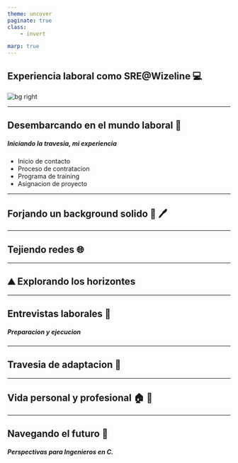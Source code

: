 ```yaml
---
theme: uncover
paginate: true
class: 
    - invert

marp: true
---
```


##  Experiencia laboral como SRE@Wizeline :computer:

![bg right](https://kstatic.googleusercontent.com/files/4677078e056143d78962e1020da6927a73225d2f11346b49ca3cd65818506d1dc39f123a92bafbe6972a0f5f3e6f626a73e538fb60123c25ccee80137a1ac988)

---

## Desembarcando en el mundo laboral :ship:
##### Iniciando la travesia, mi experiencia

* Inicio de contacto
* Proceso de contratacion
* Programa de training
* Asignacion de proyecto



---


## Forjando un background solido :green_book: :pen:

---


## Tejiendo redes :globe_with_meridians:



---

## :mountain: Explorando los horizontes 

---

## Entrevistas laborales  :briefcase:
##### Preparacion y ejecucion

---

## Travesia de adaptacion :mag_right:


---


## Vida personal y profesional :house: :office:


---

## Navegando el futuro :telescope:
##### Perspectivas para Ingenieros en C.


